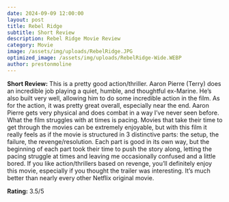 ```yaml
---
date: 2024-09-09 12:00:00
layout: post
title: Rebel Ridge
subtitle: Short Review
description: Rebel Ridge Movie Review
category: Movie
image: /assets/img/uploads/RebelRidge.JPG
optimized_image: /assets/img/uploads/RebelRidge-Wide.WEBP
author: prestonmoline
---
```


**Short Review:**
This is a pretty good action/thriller. Aaron Pierre (Terry) does an incredible job playing a quiet, humble, and thoughtful ex-Marine. He’s also built very well, allowing him to do some incredible action in the film. As for the action, it was pretty great overall, especially near the end. Aaron Pierre gets very physical and does combat in a way I’ve never seen before. What the film struggles with at times is pacing. Movies that take their time to get through the movies can be extremely enjoyable, but with this film it really feels as if the movie is structured in 3 distinctive parts: the setup, the failure, the revenge/resolution. Each part is good in its own way, but the beginning of each part took their time to push the story along, letting the pacing struggle at times and leaving me occasionally confused and a little bored. If you like action/thrillers based on revenge, you’ll definitely enjoy this movie, especially if you thought the trailer was interesting. It’s much better than nearly every other Netflix original movie.


**Rating:**
3.5/5
